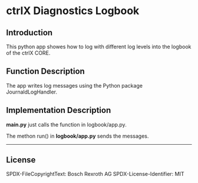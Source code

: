 # ctrlX Diagnostics Logbook

## Introduction

This python app showes how to log with different log levels into the logbook of the ctrlX CORE.

## Function Description

The app writes log messages using the Python package JournaldLogHandler.

## Implementation Description 

__main.py__ just calls the function in logbook/app.py.

The methon run() in __logbook/app.py__ sends the messages.

___

## License

SPDX-FileCopyrightText: Bosch Rexroth AG
SPDX-License-Identifier: MIT
